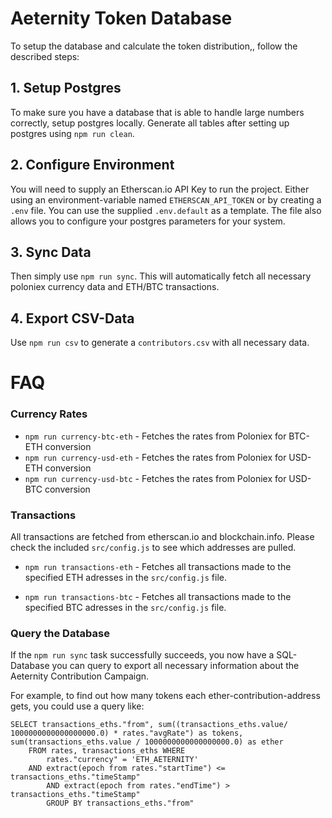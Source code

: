 # Aeternity Token Database

To setup the database and calculate the token distribution,, follow the described steps:

## 1. Setup Postgres

To make sure you have a database that is able to handle large numbers correctly, setup postgres locally. Generate all tables after setting up postgres using `npm run clean`. 

## 2. Configure Environment

You will need to supply an Etherscan.io API Key to run the project. Either using an environment-variable named `ETHERSCAN_API_TOKEN` or by creating a `.env` file. You can use the supplied `.env.default` as a template. The file also allows you to configure your postgres parameters for your system.

## 3. Sync Data

Then simply use `npm run sync`. This will automatically fetch all necessary poloniex currency data and ETH/BTC transactions. 

## 4. Export CSV-Data

Use `npm run csv` to generate a `contributors.csv` with all necessary data.

# FAQ

### Currency Rates

* `npm run currency-btc-eth` - Fetches the rates from Poloniex for BTC-ETH conversion
* `npm run currency-usd-eth` - Fetches the rates from Poloniex for USD-ETH conversion
* `npm run currency-usd-btc` - Fetches the rates from Poloniex for USD-BTC conversion

### Transactions

All transactions are fetched from etherscan.io and blockchain.info. Please check the included `src/config.js` to see which addresses are pulled.

* `npm run transactions-eth` - Fetches all transactions made to the specified ETH adresses in the `src/config.js` file.

* `npm run transactions-btc` - Fetches all transactions made to the specified BTC adresses in the `src/config.js` file.

### Query the Database

If the `npm run sync` task successfully succeeds, you now have a SQL-Database you can query to export all necessary information about the Aeternity Contribution Campaign.

For example, to find out how many tokens each ether-contribution-address gets, you could use a query like:

```
SELECT transactions_eths."from", sum((transactions_eths.value/ 1000000000000000000.0) * rates."avgRate") as tokens, sum(transactions_eths.value / 1000000000000000000.0) as ether
    FROM rates, transactions_eths WHERE 
        rates."currency" = 'ETH_AETERNITY'
	AND extract(epoch from rates."startTime") <= transactions_eths."timeStamp"
        AND extract(epoch from rates."endTime") > transactions_eths."timeStamp"
        GROUP BY transactions_eths."from"
```